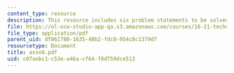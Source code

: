 ```yaml
---
content_type: resource
description: This resource includes six problem statements to be solved by the students.
file: https://ol-ocw-studio-app-qa.s3.amazonaws.com/courses/16-21-techniques-for-structural-analysis-and-design-spring-2005/c07aebc1c53ea46acf64f8d759dce513_assn8.pdf
file_type: application/pdf
parent_uid: df061780-1635-40b2-fdc8-954c8c1379d7
resourcetype: Document
title: assn8.pdf
uid: c07aebc1-c53e-a46a-cf64-f8d759dce513
---
```


